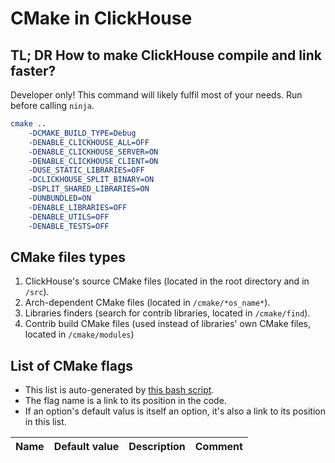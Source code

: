# CMake in ClickHouse

## TL; DR How to make ClickHouse compile and link faster?

Developer only!  This command will likely fulfil most of your needs. Run before calling `ninja`.

```cmake
cmake ..
    -DCMAKE_BUILD_TYPE=Debug
    -DENABLE_CLICKHOUSE_ALL=OFF
    -DENABLE_CLICKHOUSE_SERVER=ON
    -DENABLE_CLICKHOUSE_CLIENT=ON
    -DUSE_STATIC_LIBRARIES=OFF
    -DCLICKHOUSE_SPLIT_BINARY=ON
    -DSPLIT_SHARED_LIBRARIES=ON
    -DUNBUNDLED=ON
    -DENABLE_LIBRARIES=OFF
    -DENABLE_UTILS=OFF
    -DENABLE_TESTS=OFF
```

## CMake files types

1. ClickHouse's source CMake files (located in the root directory and in `/src`).
2. Arch-dependent CMake files (located in `/cmake/*os_name*`).
3. Libraries finders (search for contrib libraries, located in `/cmake/find`).
3. Contrib build CMake files (used instead of libraries' own CMake files, located in `/cmake/modules`)

## List of CMake flags

* This list is auto-generated by [this bash script](bash.sh).
* The flag name is a link to its position in the code.
* If an option's default valus is itself an option, it's also a link to its position in this list.

| Name | Default value | Description | Comment |
|------|---------------|-------------|---------|
